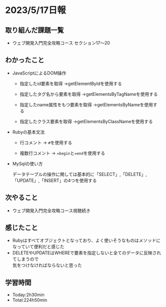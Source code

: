 # 2023/5/17日報

## 取り組んだ課題一覧
- ウェブ開発入門完全攻略コース セクション17〜20

## わかったこと
- JavaScriptによるDOM操作

  - 指定したid要素を取得
    →getElementByIdを使用する
    
  - 指定したタグ名から要素を取得
    →getElementsByTagNameを使用する
    
  - 指定したname属性をもつ要素を取得
    →getElementsByNameを使用する
    
  - 指定したクラス要素を取得
    →getElementsByClassNameを使用する
    

- Rubyの基本文法

  - 行コメント
  → `#`を使用する
  
  - 複数行コメント
  → `=begin`と`=end`を使用する
  
- MySqlの使い方
  
  データテーブルの操作に関しては基本的に「SELECT」,「DELETE」,「UPDATE」,「INSERT」の4つを使用する

## 次やること
- ウェブ開発入門完全攻略コース視聴続き

## 感じたこと
- Rubyはすべてオブジェクトとなっており、よく使いそうなものはメソッドになっていて便利だと感じた
- DELETEやUPDATEはWHEREで要素を指定しないと全てのデータに反映されてしまうので<br>気をつけなければならないと思った

## 学習時間
- Today:2h30min
- Total:224h50min

